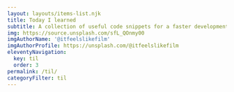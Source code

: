 ```yaml
---
layout: layouts/items-list.njk
title: Today I learned
subtitle: A collection of useful code snippets for a faster development
img: https://source.unsplash.com/sfL_QOnmy00
imgAuthorName: '@itfeelslikefilm'
imgAuthorProfile: https://unsplash.com/@itfeelslikefilm
eleventyNavigation:
  key: til
  order: 3
permalink: /til/
categoryFilter: til
---
```


